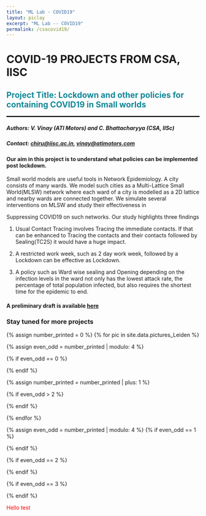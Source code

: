 ```yaml
---
title: "ML Lab - COVID19"
layout: piclay
excerpt: "ML Lab -- COVID19"
permalink: /csacovid19/
---
```


COVID-19 PROJECTS FROM CSA, IISC
================================
<h2 style="color:#108896"> Project Title: Lockdown and other policies for containing COVID19 in Small worlds </h2>
<hr style="width:100%;text-align:left;margin-left:0;height:3px;colo:#1B374C">

##### Authors: V. Vinay (ATI Motors) and C. Bhattacharyya (CSA, IISc) 

##### Contact: chiru@iisc.ac.in, vinay@atimotors.com 


#### Our aim in this project is to understand what policies can be implemented post lockdown.

Small world models are useful tools in Network Epidemiology. A city consists of many wards. We model such cities as a Multi-Lattice Small World(MLSW) network where each ward of a city is modelled as a 2D lattice and nearby wards are connected together.  We simulate several interventions on MLSW and study their effectiveness in 

Suppressing COVID19 on such networks. Our study highlights three findings

1. Usual Contact Tracing involves Tracing the immediate contacts. If that can be enhanced to Tracing the contacts and their contacts followed by Sealing(TC2S) it would have a huge impact. 

2. A restricted work week, such as 2 day work week, followed by a Lockdown  can be effective as Lockdown.

3. A policy such as Ward wise sealing and Opening depending on the infection levels in the ward not only has the lowest attack rate, the percentage of total population infected, but also requires the shortest time for the epidemic to end.

#### A preliminary draft is available [here](https://drive.google.com/file/d/14UltuxOJE_CvM9qCvGXW_oj6puY6ame5/view) 


### Stay tuned for more projects 

{% assign number_printed = 0 %}
{% for pic in site.data.pictures_Leiden %}

{% assign even_odd = number_printed | modulo: 4 %}

{% if even_odd == 0 %}
<div class="row">
{% endif %}

{% assign number_printed = number_printed | plus: 1 %}

{% if even_odd > 2 %}
</div>
{% endif %}


{% endfor %}

{% assign even_odd = number_printed | modulo: 4 %}
{% if even_odd == 1 %}
</div>
{% endif %}

{% if even_odd == 2 %}
</div>
{% endif %}

{% if even_odd == 3 %}
</div>
{% endif %}

<p style="color:red"> Hello test &nbsp; </p>
